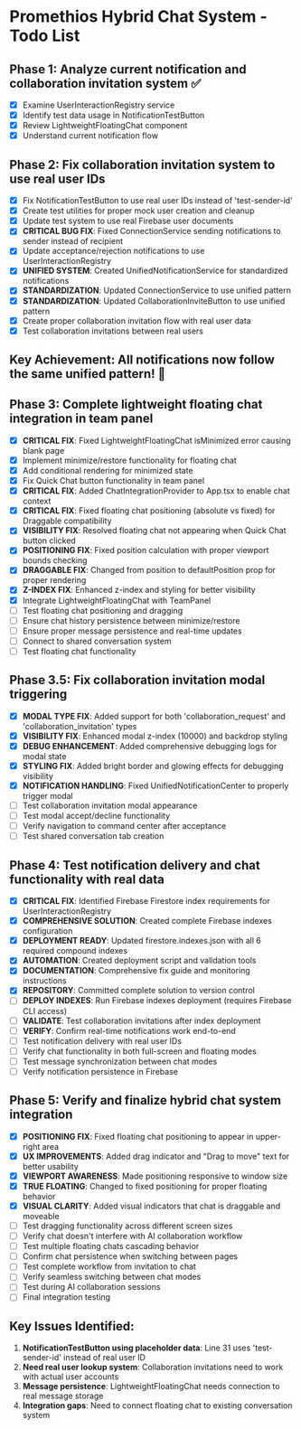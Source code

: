 # Promethios Hybrid Chat System - Todo List

## Phase 1: Analyze current notification and collaboration invitation system ✅
- [x] Examine UserInteractionRegistry service
- [x] Identify test data usage in NotificationTestButton
- [x] Review LightweightFloatingChat component
- [x] Understand current notification flow

## Phase 2: Fix collaboration invitation system to use real user IDs
- [x] Fix NotificationTestButton to use real user IDs instead of 'test-sender-id'
- [x] Create test utilities for proper mock user creation and cleanup
- [x] Update test system to use real Firebase user documents
- [x] **CRITICAL BUG FIX**: Fixed ConnectionService sending notifications to sender instead of recipient
- [x] Update acceptance/rejection notifications to use UserInteractionRegistry
- [x] **UNIFIED SYSTEM**: Created UnifiedNotificationService for standardized notifications
- [x] **STANDARDIZATION**: Updated ConnectionService to use unified pattern
- [x] **STANDARDIZATION**: Updated CollaborationInviteButton to use unified pattern
- [x] Create proper collaboration invitation flow with real user data
- [x] Test collaboration invitations between real users

## Key Achievement: All notifications now follow the same unified pattern! 🎉

## Phase 3: Complete lightweight floating chat integration in team panel
- [x] **CRITICAL FIX**: Fixed LightweightFloatingChat isMinimized error causing blank page
- [x] Implement minimize/restore functionality for floating chat
- [x] Add conditional rendering for minimized state
- [x] Fix Quick Chat button functionality in team panel
- [x] **CRITICAL FIX**: Added ChatIntegrationProvider to App.tsx to enable chat context
- [x] **CRITICAL FIX**: Fixed floating chat positioning (absolute vs fixed) for Draggable compatibility
- [x] **VISIBILITY FIX**: Resolved floating chat not appearing when Quick Chat button clicked
- [x] **POSITIONING FIX**: Fixed position calculation with proper viewport bounds checking
- [x] **DRAGGABLE FIX**: Changed from position to defaultPosition prop for proper rendering
- [x] **Z-INDEX FIX**: Enhanced z-index and styling for better visibility
- [x] Integrate LightweightFloatingChat with TeamPanel
- [ ] Test floating chat positioning and dragging
- [ ] Ensure chat history persistence between minimize/restore
- [ ] Ensure proper message persistence and real-time updates
- [ ] Connect to shared conversation system
- [ ] Test floating chat functionality

## Phase 3.5: Fix collaboration invitation modal triggering
- [x] **MODAL TYPE FIX**: Added support for both 'collaboration_request' and 'collaboration_invitation' types
- [x] **VISIBILITY FIX**: Enhanced modal z-index (10000) and backdrop styling
- [x] **DEBUG ENHANCEMENT**: Added comprehensive debugging logs for modal state
- [x] **STYLING FIX**: Added bright border and glowing effects for debugging visibility
- [x] **NOTIFICATION HANDLING**: Fixed UnifiedNotificationCenter to properly trigger modal
- [ ] Test collaboration invitation modal appearance
- [ ] Test modal accept/decline functionality
- [ ] Verify navigation to command center after acceptance
- [ ] Test shared conversation tab creation

## Phase 4: Test notification delivery and chat functionality with real data
- [x] **CRITICAL FIX**: Identified Firebase Firestore index requirements for UserInteractionRegistry
- [x] **COMPREHENSIVE SOLUTION**: Created complete Firebase indexes configuration
- [x] **DEPLOYMENT READY**: Updated firestore.indexes.json with all 6 required compound indexes
- [x] **AUTOMATION**: Created deployment script and validation tools
- [x] **DOCUMENTATION**: Comprehensive fix guide and monitoring instructions
- [x] **REPOSITORY**: Committed complete solution to version control
- [ ] **DEPLOY INDEXES**: Run Firebase indexes deployment (requires Firebase CLI access)
- [ ] **VALIDATE**: Test collaboration invitations after index deployment
- [ ] **VERIFY**: Confirm real-time notifications work end-to-end
- [ ] Test notification delivery with real user IDs
- [ ] Verify chat functionality in both full-screen and floating modes
- [ ] Test message synchronization between chat modes
- [ ] Verify notification persistence in Firebase

## Phase 5: Verify and finalize hybrid chat system integration
- [x] **POSITIONING FIX**: Fixed floating chat positioning to appear in upper-right area
- [x] **UX IMPROVEMENTS**: Added drag indicator and "Drag to move" text for better usability
- [x] **VIEWPORT AWARENESS**: Made positioning responsive to window size
- [x] **TRUE FLOATING**: Changed to fixed positioning for proper floating behavior
- [x] **VISUAL CLARITY**: Added visual indicators that chat is draggable and moveable
- [ ] Test dragging functionality across different screen sizes
- [ ] Verify chat doesn't interfere with AI collaboration workflow
- [ ] Test multiple floating chats cascading behavior
- [ ] Confirm chat persistence when switching between pages
- [ ] Test complete workflow from invitation to chat
- [ ] Verify seamless switching between chat modes
- [ ] Test during AI collaboration sessions
- [ ] Final integration testing

## Key Issues Identified:
1. **NotificationTestButton using placeholder data**: Line 31 uses 'test-sender-id' instead of real user ID
2. **Need real user lookup system**: Collaboration invitations need to work with actual user accounts
3. **Message persistence**: LightweightFloatingChat needs connection to real message storage
4. **Integration gaps**: Need to connect floating chat to existing conversation system

